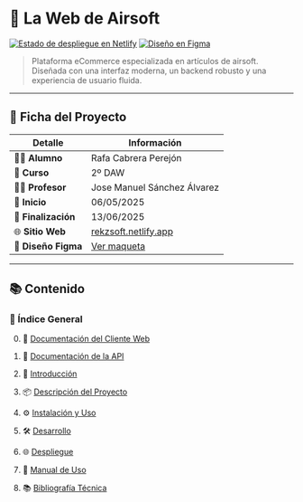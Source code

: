 # 🚀 **La Web de Airsoft**

[![Estado de despliegue en Netlify](https://api.netlify.com/api/v1/badges/3d452d7e-d770-495b-9964-3d564cdd20b5/deploy-status)](https://rekzsoft.netlify.app/)
[![Diseño en Figma](https://img.shields.io/badge/Figma-Design-blue)](https://www.figma.com/design/FGIQnyJD6Xh44elxzZylyM/Projecto-Airsoft)

> Plataforma eCommerce especializada en artículos de airsoft.
> Diseñada con una interfaz moderna, un backend robusto y una experiencia de usuario fluida.

---

## 📌 **Ficha del Proyecto**

| Detalle             | Información                                                                         |
|---------------------|-------------------------------------------------------------------------------------|
| 👨‍🎓 **Alumno**    | Rafa Cabrera Perejón                                                                |
| 🏫 **Curso**        | 2º DAW                                                                              |
| 👨‍🏫 **Profesor**  | Jose Manuel Sánchez Álvarez                                                         |
| 📅 **Inicio**       | 06/05/2025                                                                          |
| 📅 **Finalización** | 13/06/2025                                                                          |
| 🌐 **Sitio Web**    | [rekzsoft.netlify.app](https://rekzsoft.netlify.app)                                |
| 🎨 **Diseño Figma** | [Ver maqueta](https://www.figma.com/design/FGIQnyJD6Xh44elxzZylyM/Projecto-Airsoft) |

---

## 📚 **Contenido**

### 🧭 Índice General

0. 📑 [Documentación del Cliente Web](./Documentacion/ClienteWeb)

1. 📡 [Documentación de la API](./Documentacion/ServidorWeb)

2. 📝 [Introducción](./Documentacion/introducción.md)

3. 📦 [Descripción del Proyecto](./Documentacion/descripción-del-proyecto.md)

4. ⚙️ [Instalación y Uso](./Documentacion/instalación-y-uso.md)

5. 🛠️ [Desarrollo](./Documentacion/desarrollo.md)

6. 🌐 [Despliegue](./Documentacion/despliegue.md)

7. 📖 [Manual de Uso](./Documentacion/manual-de-uso.md)

8. 📚 [Bibliografía Técnica](./Documentacion/bibliografía.md)
